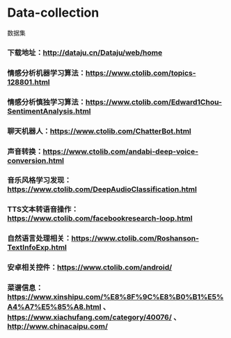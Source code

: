 # Data-collection
数据集
### 下载地址：http://dataju.cn/Dataju/web/home
### 情感分析机器学习算法：https://www.ctolib.com/topics-128801.html
### 情感分析慎独学习算法：https://www.ctolib.com/Edward1Chou-SentimentAnalysis.html
### 聊天机器人：https://www.ctolib.com/ChatterBot.html
### 声音转换：https://www.ctolib.com/andabi-deep-voice-conversion.html
### 音乐风格学习发现：https://www.ctolib.com/DeepAudioClassification.html
### TTS文本转语音操作：https://www.ctolib.com/facebookresearch-loop.html
### 自然语言处理相关：https://www.ctolib.com/Roshanson-TextInfoExp.html

### 安卓相关控件：https://www.ctolib.com/android/

### 菜谱信息：https://www.xinshipu.com/%E8%8F%9C%E8%B0%B1%E5%A4%A7%E5%85%A8.html 、https://www.xiachufang.com/category/40076/ 、 http://www.chinacaipu.com/
